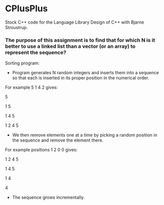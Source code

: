# CPlusPlus
Stock C++ code for the Language Library Design of C++ with Bjarne Stroustrup.

### The purpose of this assignment is to find that for which N is it better to use a linked list than a vector (or an array) to represent the sequence?

Sorting program:
- Program generates N random integers and inserts them into a sequence so that each is inserted in its proper position in the numerical order.

For example 5 1 4 2 gives:

5

1 5

1 4 5

1 2 4 5

- We then remove elements one at a time by picking a random position in the sequence and remove the element there.

For example positions 1 2 0 0 gives:

1 2 4 5

1 4 5

1 4

4

- The sequence grows incrementally. 

